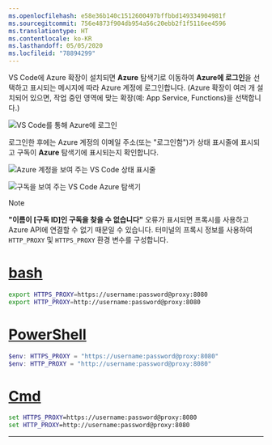 ```yaml
---
ms.openlocfilehash: e58e36b140c1512600497bffbbd149334904981f
ms.sourcegitcommit: 756e4873f904db954a56c20ebb2f1f5116ee4596
ms.translationtype: HT
ms.contentlocale: ko-KR
ms.lasthandoff: 05/05/2020
ms.locfileid: "78894299"
---
```

VS Code에 Azure 확장이 설치되면 **Azure** 탐색기로 이동하여 **Azure에 로그인**을 선택하고 표시되는 메시지에 따라 Azure 계정에 로그인합니다. (Azure 확장이 여러 개 설치되어 있으면, 작업 중인 영역에 맞는 확장(예: App Service, Functions)을 선택합니다.)

![VS Code를 통해 Azure에 로그인](../media/deploy-azure/azure-sign-in.png)

로그인한 후에는 Azure 계정의 이메일 주소(또는 "로그인함")가 상태 표시줄에 표시되고 구독이 **Azure** 탐색기에 표시되는지 확인합니다.

![Azure 계정을 보여 주는 VS Code 상태 표시줄](../media/deploy-azure/azure-account-status-bar.png)

![구독을 보여 주는 VS Code Azure 탐색기](../media/deploy-azure/azure-subscription-view.png)

> [!NOTE]
> **"이름이 [구독 ID]인 구독을 찾을 수 없습니다"** 오류가 표시되면 프록시를 사용하고 Azure API에 연결할 수 없기 때문일 수 있습니다. 터미널의 프록시 정보를 사용하여 `HTTP_PROXY` 및 `HTTPS_PROXY` 환경 변수를 구성합니다.
>
> # <a name="bash"></a>[bash](#tab/bash)
>
> ```bash
> export HTTPS_PROXY=https://username:password@proxy:8080
> export HTTP_PROXY=http://username:password@proxy:8080
> ```
>
> # <a name="powershell"></a>[PowerShell](#tab/powershell)
>
> ```powershell
> $env: HTTPS_PROXY = "https://username:password@proxy:8080"
> $env: HTTP_PROXY = "http://username:password@proxy:8080"
> ```
>
> # <a name="cmd"></a>[Cmd](#tab/cmd)
>
> ```cmd
> set HTTPS_PROXY=https://username:password@proxy:8080
> set HTTP_PROXY=http://username:password@proxy:8080
> ```
>
> ---

